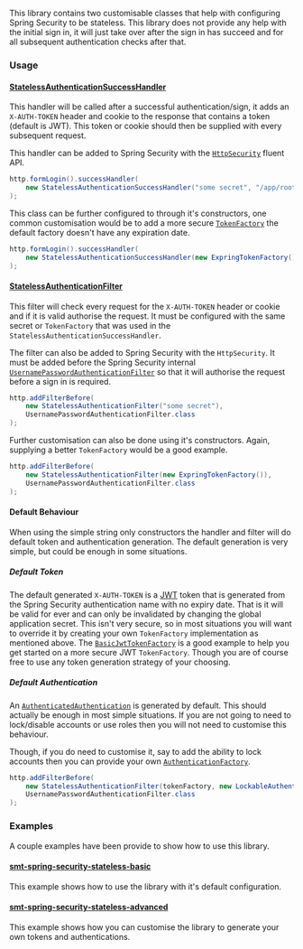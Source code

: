 <!---
Copyright 2015 Karl Bennett

Licensed under the Apache License, Version 2.0 (the "License");
you may not use this file except in compliance with the License.
You may obtain a copy of the License at

    http://www.apache.org/licenses/LICENSE-2.0

Unless required by applicable law or agreed to in writing, software
distributed under the License is distributed on an "AS IS" BASIS,
WITHOUT WARRANTIES OR CONDITIONS OF ANY KIND, either express or implied.
See the License for the specific language governing permissions and
limitations under the License.
-->

This library contains two customisable classes that help with configuring Spring Security to be stateless. This library
does not provide any help with the initial sign in, it will just take over after the sign in has succeed and for all
subsequent authentication checks after that.

### Usage

#### [StatelessAuthenticationSuccessHandler](src/main/java/shiver/me/timbers/security/spring/StatelessAuthenticationSuccessHandler.java)

This handler will be called after a successful authentication/sign, it adds an `X-AUTH-TOKEN` header and cookie to the
response that contains a token (default is JWT). This token or cookie should then be supplied with every subsequent
request.

This handler can be added to Spring Security with the
[`HttpSecurity`](http://docs.spring.io/spring-security/site/docs/4.0.2.RELEASE/reference/htmlsingle/#jc-httpsecurity)
fluent API.

```java
http.formLogin().successHandler(
    new StatelessAuthenticationSuccessHandler("some secret", "/app/root")
);
```

This class can be further configured to through it's constructors, one common customisation would be to add a more
secure [`TokenFactory`](src/main/java/shiver/me/timbers/security/token/TokenFactory.java) the default factory doesn't
have any expiration date.

```java
http.formLogin().successHandler(
    new StatelessAuthenticationSuccessHandler(new ExpringTokenFactory(), "/app/root")
);
```

#### [StatelessAuthenticationFilter](src/main/java/shiver/me/timbers/security/spring/StatelessAuthenticationFilter.java)

This filter will check every request for the `X-AUTH-TOKEN` header or cookie and if it is valid authorise the request. It
must be configured with the same secret or `TokenFactory` that was used in the `StatelessAuthenticationSuccessHandler`.

The filter can also be added to Spring Security with the `HttpSecurity`. It must be added before the Spring Security
internal [`UsernamePasswordAuthenticationFilter`](http://docs.spring.io/spring-security/site/docs/4.0.2.RELEASE/reference/htmlsingle/#ns-custom-filters)
so that it will authorise the request before a sign in is required.

```java
http.addFilterBefore(
    new StatelessAuthenticationFilter("some secret"),
    UsernamePasswordAuthenticationFilter.class
);
```

Further customisation can also be done using it's constructors. Again, supplying a better `TokenFactory` would be a good
example.

```java
http.addFilterBefore(
    new StatelessAuthenticationFilter(new ExpringTokenFactory()),
    UsernamePasswordAuthenticationFilter.class
);
```

#### Default Behaviour

When using the simple string only constructors the handler and filter will do default token and authentication
generation. The default generation is very simple, but could be enough in some situations.

##### Default Token

The default generated `X-AUTH-TOKEN` is a [JWT](http://jwt.io/) token that is generated from the Spring Security
authentication name with no expiry date. That is it will be valid for ever and can only be invalidated by changing the
global application secret. This isn't very secure, so in most situations you will want to override it by creating your
own `TokenFactory` implementation as mentioned above. The
[`BasicJwtTokenFactory`](src/main/java/shiver/me/timbers/security/token/BasicJwtTokenFactory.java) is a good example to
help you get started on a more secure JWT `TokenFactory`. Though you are of course free to use any token generation
strategy of your choosing.

##### Default Authentication

An [`AuthenticatedAuthentication`](src/main/java/shiver/me/timbers/security/spring/AuthenticatedAuthentication.java) is
generated by default. This should actually be enough in most simple situations. If you are not going to need to
lock/disable accounts or use roles then you will not need to customise this behaviour.

Though, if you do need to customise it, say to add the ability to lock accounts then you can provide your own
[`AuthenticationFactory`](src/main/java/shiver/me/timbers/security/spring/AuthenticationFactory.java).

```java
http.addFilterBefore(
    new StatelessAuthenticationFilter(tokenFactory, new LockableAuthenticationFactory()),
    UsernamePasswordAuthenticationFilter.class
);
```

### Examples

A couple examples have been provide to show how to use this library.

#### [smt-spring-security-stateless-basic](https://github.com/shiver-me-timbers/smt-spring-security-stateless-examples/tree/master/smt-spring-security-stateless-basic)

This example shows how to use the library with it's default configuration.

#### [smt-spring-security-stateless-advanced](https://github.com/shiver-me-timbers/smt-spring-security-stateless-examples/tree/master/smt-spring-security-stateless-advanced)

This example shows how you can customise the library to generate your own tokens and authentications.